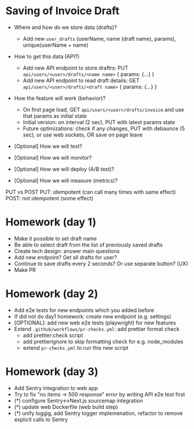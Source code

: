 # Saving of Invoice Draft

- Where and how do we store data (drafts)?
  - Add new `user_drafts` (userName, name (draft name), params), unique(userName + name)
- How to get this data (API?)
  - Add new API endpoint to store draftrs: PUT `api/users/<user>/drafts/<name name>` { params: {...} }
  - Add new API endpoint to read draft details: GET `api/users/<user>/drafts/<draft name>` { params: {...} }
- How the feature will work (behavior)?
  - On first page load, GET `api/users/<user>/drafts/invoice` and use that params as initial state
  - Initial version: on interval (2 sec), PUT with latest params state
  - Future optimizations: check if any changes, PUT with debaunce (5 sec), or use web sockets, OR save on page leave

- [Optional] How we will test?
- [Optional] How we will monitor?
- [Optional] How we will deploy (A/B test)?
- [Optional] How we will measure (metrics)?

PUT vs POST
PUT: idempotent (can call many times with same effect)
POST: not idempotent (some effect)

# Homework (day 1)

- Make it possible to set draft name
- Be able to select draft from the list of previously saved drafts
- Create tech design: answer main questions
- Add new endpoint? Get all drafts for user?
- Continue to save drafts every 2 seconds? Or use separate button? (UX)
- Make PR

# Homework (day 2)

- Add e2e tests for new endpoints which you added before
- If did not do day1 homework: create new endpoint (e.g. settings)
- [OPTIONAL]: add new web e2e tests (playwright) for new features
- Extend `.github/workflows/pr-checks.yml`: add prettier format check
  - add prettier:check script
  - add prettierignore to skip formatting check for e.g. node_modules
  - extend `pr-checks.yml` to run this new script

# Homework (day 3)

- Add Sentry integration to web app
- Try to fix "no items -> 500 response" error by writing API e2e test first 
- (*) configure Sentry<->Next.js sourcemap integration
- (*) update web Dockerfile (web build step)
- (*) unify loggig, add Sentry logger implemenation, 
      refactor to remove explicit calls to Sentry
